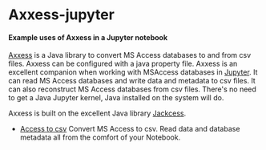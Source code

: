 # Axxess-jupyter

#### Example uses of Axxess in a Jupyter notebook

[Axxess](https://github.com/DANS-repo/axxess) is a Java library to convert MS Access databases to and from csv files. Axxess can be configured with a java property file. Axxess is an excellent companion when working with MSAccess databases in [Jupyter](http://jupyter.org/). It can read MS Access databases and write data and metadata to csv files. It can also reconstruct MS Access databases from csv files. There's no need to get a Java Jupyter kernel, Java installed on the system will do.

Axxess is built on the excellent Java library [Jackcess](http://jackcess.sourceforge.net/).


- [Access to csv](https://nbviewer.jupyter.org/github/DANS-repo/axxess-jupyter/blob/master/acc2csv.ipynb?flush_cache=true) Convert MS Access to csv. Read data and database metadata all from the comfort of your Notebook.


